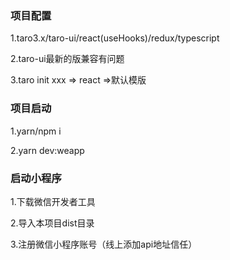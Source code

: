### 项目配置

1.taro3.x/taro-ui/react(useHooks)/redux/typescript

2.taro-ui最新的版兼容有问题

3.taro init xxx => react =>默认模版

### 项目启动

1.yarn/npm i

2.yarn dev:weapp

### 启动小程序

1.下载微信开发者工具

2.导入本项目dist目录

3.注册微信小程序账号（线上添加api地址信任）
